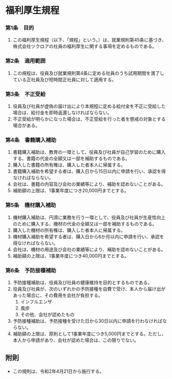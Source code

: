 # 福利厚生規程

### 第1条　目的

1. この福利厚生規程（以下、「規程」という。）は、就業規則第45条に基づき、株式会社ツクロアの社員の福利厚生に関する事項を定めるものである。

### 第2条　適用範囲

1. この規程は、役員及び就業規則第4条に定める社員のうち試用期間を満了している正社員及び短時間正社員に対して適用する。

### 第3条　不正受給

1. 役員及び社員が虚偽の届け出により本規程に定める給付金を不正に受給した場合は、給付金を即時返還しなければならない。
2. 不正受給が明らかになった場合は、不正受給を行った者を懲戒の対象とする場合がある。


### 第4条　書籍購入補助

1. 書籍購入補助は、教育の一環として、役員及び社員が自己学習のために購入する、書籍の代金の全額又は一部を補助するものである。
2. 購入した書籍の所有権は、購入した者本人に帰属する。
3. 書籍購入補助を希望する者は、購入日から15日以内に申請を行い、承認を得なければならない。
4. 会社は、書籍の内容及び会社の業績等により、補助を認めないことがある。
5. 補助額の上限は、1事業年度につき20,000円までとする。

### 第5条　機材購入補助

1. 機材購入補助は、円滑に業務を行う一環として、役員及び社員が生産性向上のために購入する、機材の代金の全額又は一部を補助するものである。
2. 購入した機材の所有権は、購入した者本人に帰属する。
3. 機材購入補助を希望する者は、購入日から6か月以内に申請を行い、承認を得なければならない。
4. 会社は、機材の用途及び会社の業績等により、補助を認めないことがある。
5. 補助額の上限は、1事業年度につき40,000円までとする。

### 第6条　予防接種補助

1. 予防接種補助は、役員及び社員の健康維持を目的とするものである。
2. 役員及び社員が、次のいずれかの予防接種を自費で受け、本人から届け出があった場合に、その費用を会社が負担する。
    1. インフルエンザ
    2. 風疹
    3. その他、会社が認めたもの
3. 予防接種補助は、予防接種を受けた日から30日以内に申請を行わなければならない。
4. 補助額の上限は、原則として1事業年度につき5,000円までとする。ただし、本人から申請があり、会社が認めた場合は、この限りでない。

## 附則

- この規則は、令和2年4月21日から施行する。
